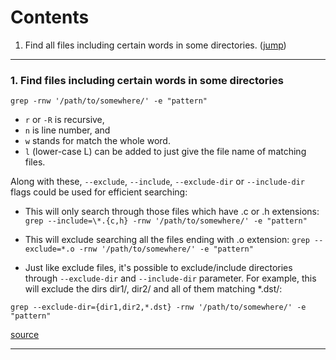 # Contents

1. Find all files including certain words in some directories. ([jump](#con_1))

***

### <a name="con_1"></a>1. Find files including certain words in some directories

```
grep -rnw '/path/to/somewhere/' -e "pattern"
```

- `r` or `-R` is recursive,
- `n` is line number, and
- `w` stands for match the whole word.
- `l` (lower-case L) can be added to just give the file name of matching files.
  
Along with these, `--exclude`, `--include`, `--exclude-dir` or `--include-dir` flags could be used for efficient searching:

- This will only search through those files which have .c or .h extensions:
`grep --include=\*.{c,h} -rnw '/path/to/somewhere/' -e "pattern"`

- This will exclude searching all the files ending with .o extension:
`grep --exclude=*.o -rnw '/path/to/somewhere/' -e "pattern"`

- Just like exclude files, it's possible to exclude/include directories through `--exclude-dir` and `--include-dir` parameter. For example, this will exclude the dirs dir1/, dir2/ and all of them matching *.dst/:

`grep --exclude-dir={dir1,dir2,*.dst} -rnw '/path/to/somewhere/' -e "pattern"`

[source](http://stackoverflow.com/questions/16956810/how-to-find-all-files-containing-specific-text-on-linux)

***

